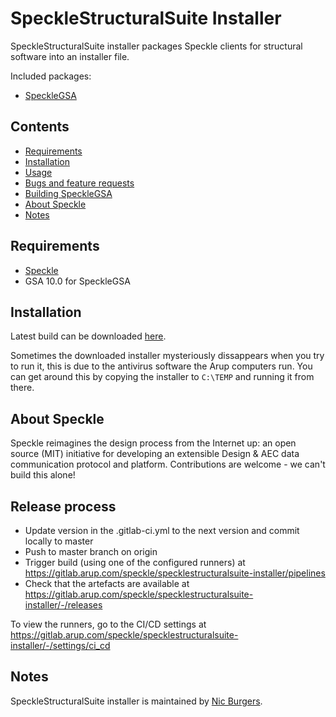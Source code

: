 # SpeckleStructuralSuite Installer
SpeckleStructuralSuite installer packages Speckle clients for structural software into an installer file.

Included packages:
- [SpeckleGSA](https://gitlab.arup.com/speckle/SpeckleGSA)

## Contents

- [Requirements](#requirements)
- [Installation](#installation)
- [Usage](#usage)
- [Bugs and feature requests](#bugs-and-feature-requests)
- [Building SpeckleGSA](#building-specklegsa)
- [About Speckle](#about-speckle)
- [Notes](#notes)

## Requirements

- [Speckle](https://github.com/speckleworks/SpeckleInstaller/releases/latest)
- GSA 10.0 for SpeckleGSA

## Installation

Latest build can be downloaded [here](https://gitlab.arup.com/speckle/specklestructuralsuite-installer/releases).

Sometimes the downloaded installer mysteriously dissappears when you try to run 
it, this is due to the antivirus software the Arup computers run. You can get around
this by copying the installer to `C:\TEMP` and running it from there.

## About Speckle

Speckle reimagines the design process from the Internet up: an open source (MIT) initiative for developing an extensible Design & AEC data communication protocol and platform. Contributions are welcome - we can't build this alone!

## Release process

- Update version in the .gitlab-ci.yml to the next version and commit locally to master
- Push to master branch on origin
- Trigger build (using one of the configured runners) at https://gitlab.arup.com/speckle/specklestructuralsuite-installer/pipelines
- Check that the artefacts are available at https://gitlab.arup.com/speckle/specklestructuralsuite-installer/-/releases

To view the runners, go to the CI/CD settings at https://gitlab.arup.com/speckle/specklestructuralsuite-installer/-/settings/ci_cd

## Notes

SpeckleStructuralSuite installer is maintained by [Nic Burgers](https://gitlab.arup.com/Nic.Burgers).
